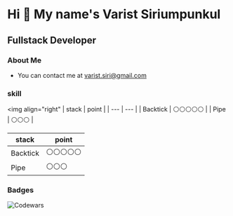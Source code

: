 # Hi 👋 My name's Varist Siriumpunkul
## Fullstack Developer
### About Me

- You can contact me at varist.siri@gmail.com
### skill

<img align="right"
| stack    | point     |
| ---      | ---       |
| Backtick | ⚪⚪⚪⚪⚪       |
| Pipe     | ⚪⚪⚪        |
>


| stack    | point     |
| ---      | ---       |
| Backtick | ⚪⚪⚪⚪⚪       |
| Pipe     | ⚪⚪⚪        |


### Badges
![Codewars](https://github.r2v.ch/codewars?user=LemonIcedTea&top_languages=true)
<!--
**BrokenHead/BrokenHead** is a ✨ _special_ ✨ repository because its `README.md` (this file) appears on your GitHub profile.

Here are some ideas to get you started:

- 🔭 I’m currently working on ...
- 🌱 I’m currently learning ...
- 👯 I’m looking to collaborate on ...
- 🤔 I’m looking for help with ...
- 💬 Ask me about ...
- 📫 How to reach me: ...
- 😄 Pronouns: ...
- ⚡ Fun fact: ...
-->
